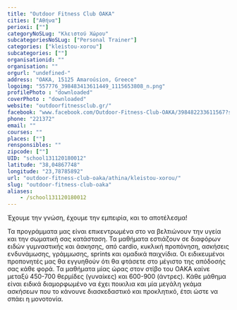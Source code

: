 ```yaml
---
title: "Outdoor Fitness Club OAKA"
cities: ["Αθήνα"]
perioxi: [""]
categoryNoSLug: "Κλειστού Χώρου"
subcategoriesNoSLug: ["Personal Trainer"]
categories: ["kleistou-xorou"]
subcategories: [""]
organisationid: ""
organisation: ""
orgurl: "undefined-"
address: "OAKA, 15125 Amaroúsion, Greece"
logoimg: "557776_398483413611449_1115653808_n.png"
profilePhoto : "downloaded"
coverPhoto : "downloaded"
website: "outdoorfitnessclub.gr/"
facebook: "www.facebook.com/Outdoor-Fitness-Club-OAKA/398482233611567?sk=timeline"
phone: "221372"
email: ""
courses: ""
places: [""]
rensponsibles: ""
zipcode: [""]
UID: "school131120180012"
latitude: "38,04867748"
longitude: "23,78785892"
url: "outdoor-fitness-club-oaka/athina/kleistou-xorou/"
slug: "outdoor-fitness-club-oaka"
aliases:
    - /school131120180012
---
```



Έχουμε την γνώση, έχουμε την εμπειρία, και το αποτέλεσμα!

Τα προγράμματα μας είναι επικεντρωμένα στο να βελτιώνουν την υγεία και την σωματική σας κατάσταση. Τα μαθήματα εστιάζουν σε διαφόρων ειδών γυμναστικής και άσκησης, από cardio, κυκλική προπόνηση, ασκήσεις ενδυνάμωσης, γράμμωσης, sprints και ομαδικά παιχνίδια. Οι ειδικευμένοι προπονητές μας θα εγγυηθούν ότι θα φτάσετε στο μέγιστο της απόδοσής σας κάθε φορά. Τα μαθήματα μίας ώρας στον στίβο του ΟΑΚΑ καίνε μεταξύ 450-700 θερμίδες (γυναίκες) και 600-900 (άντρες). Κάθε μάθημα είναι ειδικά διαμορφωμένο να έχει ποικιλια και μία μεγάλη γκάμα ασκήσεων που το κάνουνε διασκεδαστικό και προκλητικό, έτσι ώστε να σπάει η μονοτονία.